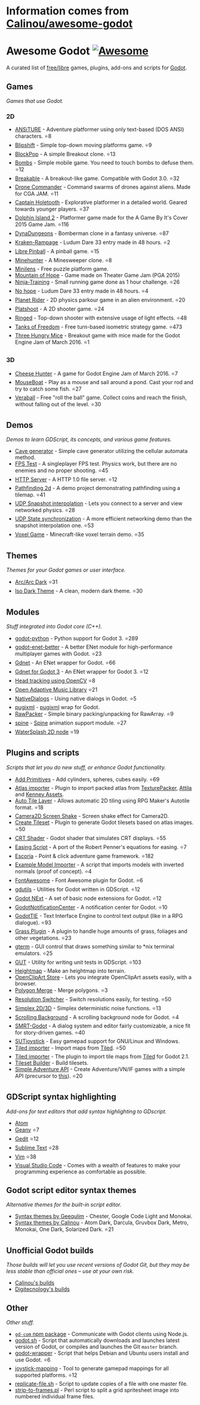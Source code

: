 # Information comes from [Calinou/awesome-godot](https://github.com/Calinou/awesome-godot)
# Awesome Godot [![Awesome](https://cdn.rawgit.com/sindresorhus/awesome/d7305f38d29fed78fa85652e3a63e154dd8e8829/media/badge.svg)](https://github.com/sindresorhus/awesome)

A curated list of [free/libre](https://gnu.org/philosophy/free-sw.html) games, plugins, add-ons and scripts for [Godot](https://godotengine.org).

## Games

*Games that use Godot.*

### 2D

- [ANSiTURE](https://github.com/w84death/ansiture) -  Adventure platformer using only text-based (DOS ANSI) characters. :star:8
- [Blipshift](https://github.com/wardsky/blipshift) - Simple top-down moving platforms game. :star:9
- [BlockPop](https://github.com/vnen/blockpop) - A simple Breakout clone. :star:13
- [Bombs](https://github.com/randyyaj/Bombs) - Simple mobile game. You need to touch bombs to defuse them. :star:12
- [Breakable](https://github.com/didier-v/breakable) - A breakout-like game. Compatible with Godot 3.0. :star:32
- [Drone Commander](https://github.com/securas/Drone_Commander) - Command swarms of drones against aliens. Made for CGA JAM. :star:11
- [Captain Holetooth](https://github.com/Hirnbix/captain-holetooth) - Explorative platformer in a detailed world. Geared towards younger players. :star:37
- [Dolphin Island 2](https://github.com/janmarcano/Dolphin-Island-2) - Platformer game made for the A Game By It's Cover 2015 Game Jam. :star:116
- [DynaDungeons](https://github.com/akien-mga/dynadungeons) - Bomberman clone in a fantasy universe. :star:87
- [Kraken-Rampage](https://github.com/randyyaj/Kraken-Rampage) - Ludum Dare 33 entry made in 48 hours. :star:2
- [Libre Pinball](https://github.com/Calinou/libre-pinball) - A pinball game. :star:15
- [Minehunter](https://github.com/genete/Minehunter) - A Minesweeper clone. :star:8
- [Minilens](http://kobuge-games.github.io/minilens/) - Free puzzle platform game.
- [Mountain of Hope](https://github.com/w84death/mountain-of-hope) - Game made on Theater Game Jam (PGA 2015)
- [Ninja-Training](https://github.com/KOBUGE-Games/Ninja-Training) - Small running game done as 1 hour challenge. :star:26
- [No hope](https://github.com/sergicollado/no_hope_LD33) - Ludum Dare 33 entry made in 48 hours. :star:4
- [Planet Rider](https://github.com/FEDE0D/Planet-Rider) - 2D physics parkour game in an alien environment. :star:20
- [Platshoot](https://github.com/Calinou/platshoot) - A 2D shooter game. :star:24
- [Ringed](https://github.com/KOBUGE-Games/ringed) - Top-down shooter with extensive usage of light effects. :star:48
- [Tanks of Freedom](https://github.com/w84death/Tanks-of-Freedom) - Free turn-based isometric strategy game. :star:473
- [Three Hungry Mice](https://github.com/delstuff/threeHungryMice) - Breakout game with mice made for the Godot Engine Jam of March 2016. :star:1

### 3D

- [Cheese Hunter](https://github.com/khairul169/cheese-hunter) - A game for Godot Engine Jam of March 2016. :star:7
- [MouseBoat](https://github.com/CowThing/MouseBoat) - Play as a mouse and sail around a pond. Cast your rod and try to catch some fish. :star:27
- [Veraball](https://github.com/Veraball/veraball) - Free "roll the ball" game. Collect coins and reach the finish, without falling out of the level. :star:30

## Demos

*Demos to learn GDScript, its concepts, and various game features.*

- [Cave generator](https://gitlab.com/TeddyDD/Godot-Cave-Generato) - Simple cave generator utilizing the cellular automata method.
- [FPS Test](https://github.com/Calinou/fps-test) - A singleplayer FPS test. Physics work, but there are no enemies and no proper shooting. :star:45
- [HTTP Server](https://github.com/KOBUGE-Games/godot-httpd) - A HTTP 1.0 file server. :star:12
- [Pathfinding 2d](https://github.com/FEDE0D/godot-pathfinding2d-demo) - A demo project demonstrating pathfinding using a tilemap. :star:41
- [UDP Snapshot interpolation](https://github.com/jrimclean/godot-snapshot-interpolation-demo) - Lets you connect to a server and view networked physics. :star:28
- [UDP State synchronization](https://github.com/jrimclean/godot-state-sync-demo) - A more efficient networking demo than the snapshot interpolation one. :star:53
- [Voxel Game](https://github.com/toger5/Godot-Voxel-Game-MineCraftClone) - Minecraft-like voxel terrain demo. :star:35

## Themes

*Themes for your Godot games or user interface.*

- [Arc/Arc Dark](https://github.com/Geequlim/godot-themes) :star:31
- [Iso Dark Theme](https://github.com/GalanCM/Iso-Themes) - A clean, modern dark theme. :star:30

## Modules

*Stuff integrated into Godot core (C++).*

- [godot-python](https://github.com/touilleMan/godot-python) - Python support for Godot 3. :star:289
- [godot-enet-better](https://github.com/Faless/godot-enet-better) - A better ENet module for high-performance multiplayer games with Godot. :star:23
- [Gdnet](https://github.com/jrimclean/gdnet) - An ENet wrapper for Godot. :star:66
- [Gdnet for Godot 3](https://github.com/PerduGames/gdnet3) - An ENet wrapper for Godot 3. :star:12
- [Head tracking using OpenCV](https://github.com/antarktikali/godot-opencv-gpu-perspective) :star:8
- [Open Adaptive Music Library](https://github.com/oamldev/oamlGodotModule) :star:21
- [NativeDialogs](https://github.com/GodotExplorer/NativeDialogs) - Using native dialogs in Godot. :star:5
- [pugixml](https://github.com/GodotExplorer/pugixml) - [pugixml](https://pugixml.org/) wrap for Godot.
- [RawPacker](https://github.com/jrimclean/rawpacker) - Simple binary packing/unpacking for RawArray. :star:9
- [spine](https://github.com/GodotExplorer/spine) - [Spine](http://esotericsoftware.com/) animation support module. :star:27
- [WaterSplash 2D node](https://github.com/laverneth/WaterSplash) :star:19

## Plugins and scripts

*Scripts that let you do new stuff, or enhance Godot functionality.*

- [Add Primitives](https://github.com/TheHX/add_primitives) - Add cylinders, spheres, cubes easily. :star:69
- [Atlas importer](https://github.com/Geequlim/godot-code/tree/master/addons/atlas_importer) - Plugin to import packed atlas from [TexturePacker](https://www.codeandweb.com/texturepacker), [Attila](https://github.com/r-lyeh/attila) and [Kenney Assets](https://kenney.nl/assets).
- [Auto Tile Layer](https://github.com/leezh/autotile) - Allows automatic 2D tiling using RPG Maker's Autotile format. :star:18
- [Camera2D Screen Shake](https://godotengine.org/qa/438/camera2d-screen-shake-extension) - Screen shake effect for Camera2D.
- [Create Tileset](https://github.com/vinod8990/godot_plugins) - Plugin to generate Godot tilesets based on atlas images. :star:50
- [CRT Shader](https://github.com/henriquelalves/SimpleGodotCRTShader) - Godot shader that simulates CRT displays. :star:55
- [Easing Script](https://github.com/impmja/godot-easing) - A port of the Robert Penner's equations for easing. :star:7
- [Escoria](https://github.com/godotengine/escoria) - Point & click adventure game framework. :star:182
- [Example Model Importer](https://github.com/TheHX/godot_examples) - A script that imports models with inverted normals (proof of concept). :star:4
- [FontAwesome](https://github.com/GodotExplorer/FontAwesome) - Font Awesome plugin for Godot. :star:6
- [gdutils](https://github.com/GodotExplorer/gdutils) - Utilities for Godot written in GDScript. :star:12
- [Godot NExt](https://github.com/willnationsdev/godot-next) - A set of basic node extensions for Godot. :star:12
- [GodotNotificationCenter](https://github.com/didier-v/GodotNotificationCenter) - A notification center for Godot. :star:10
- [GodotTIE](https://github.com/henriquelalves/GodotTIE) - Text Interface Engine to control text output (like in a RPG dialogue). :star:93
- [Grass Plugin](https://github.com/marcosbitetti/grass_plugin_4_godot) - A plugin to handle huge amounts of grass, foliages and other vegetations. :star:23
- [gterm](https://github.com/TeddyDD/gterm) - GUI control that draws something similar to \*nix terminal emulators. :star:25
- [GUT](https://github.com/bitwes/Gut) - Utility for writing unit tests in GDScript. :star:103
- [Heightmap](https://gist.github.com/TheHX/94a83dea1a0f932d5805) - Make an heightmap into terrain.
- [OpenClipArt Store](https://github.com/vinod8990/godot_plugins/tree/master/OpenClipArt_Store) - Lets you integrate OpenClipArt assets easily, with a browser.
- [Polygon Merge](https://github.com/ScyDev/Godot-Scripts) - Merge polygons. :star:3
- [Resolution Switcher](https://github.com/vinod8990/godot_plugins) - Switch resolutions easily, for testing. :star:50
- [Simplex 2D/3D](https://github.com/OvermindDL1/Godot-Helpers) - Simplex deterministic noise functions. :star:13
- [Scrolling Background](https://github.com/dploeger/godot-scrollingbackground) - A scrolling background node for Godot. :star:4
- [SMRT-Godot](https://github.com/brunosxs/SMRT-Godot) - A dialog system and editor fairly customizable, a nice fit for story-driven games. :star:40
- [SUTjoystick](https://gitlab.com/shine-upon-thee/joystick) - Easy gamepad support for GNU/Linux and Windows.
- [Tiled importer](https://github.com/MrGreenTea/GodotTiledImporter) - Import maps from [Tiled](http://mapeditor.org). :star:50
- [Tiled importer](https://github.com/Geequlim/godot-code/tree/master/addons/tiled_importer) - The plugin to import tile maps from [Tiled](http://www.mapeditor.org/) for Godot 2.1.
- [Tileset Builder](https://gist.github.com/Calinou/27e979ab0a35500c3381) - Build tilesets.
- [Simple Adventure API](https://github.com/Biarity/godot-adventure-api) - Create Adventure/VN/IF games with a simple API (precursor to [this](https://github.com/Biarity/Godot-Adventure-Framework)). :star:20

## GDScript syntax highlighting

*Add-ons for text editors that add syntax highlighting to GDscript.*

- [Atom](https://atom.io/packages/lang-gdscript)
- [Geany](https://github.com/haimat/GDScript-Geany) :star:7
- [Gedit](https://github.com/haimat/GDScript-gedit) :star:12
- [Sublime Text](https://github.com/beefsack/GDScript-sublime) :star:28
- [Vim](https://github.com/quabug/vim-gdscript) :star:38
- [Visual Studio Code](https://marketplace.visualstudio.com/items?itemName=geequlim.godot-tools) - Comes with a wealth of features to make your programming experience as comfortable as possible.

## Godot script editor syntax themes

*Alternative themes for the built-in script editor.*

- [Syntax themes by Geequlim](https://github.com/Geequlim/godot-themes/tree/master/syntax) - Chester, Google Code Light and Monokai.
- [Syntax themes by Calinou](https://github.com/Calinou/godot-syntax-themes) - Atom Dark, Darcula, Gruvbox Dark, Metro, Monokai, One Dark, Solarized Dark. :star:21

## Unofficial Godot builds

*Those builds will let you use recent versions of Godot Git, but they may be less stable than official ones – use at your own risk.*

- [Calinou's builds](https://godot.hugo.pro/)
- [Digitecnology's builds](http://godot3builds.digitecnology.com/)

## Other

*Other stuff.*

- [`gd-com` npm package](https://www.npmjs.com/package/gd-com) - Communicate with Godot clients using Node.js.
- [godot.sh](https://github.com/adolson/godot-stuff/blob/master/godot.sh) - Script that automatically downloads and launches latest version of Godot, or compiles and launches the Git `master` branch.
- [godot-wrapper](https://github.com/nsrosenqvist/godot-wrapper.git) - Script that helps Debian and Ubuntu users install and use Godot. :star:6
- [joystick-mapping](https://github.com/Hinsbart/joystick-mapping) - Tool to generate gamepad mappings for all supported platforms. :star:12
- [replicate-file.sh](https://github.com/adolson/godot-stuff/blob/master/replicate-file.sh) - Script to update copies of a file with one master file.
- [strip-to-frames.pl](https://github.com/adolson/godot-stuff/blob/master/strip-to-frames.pl) - Perl script to split a grid spritesheet image into numbered individual frame files.

